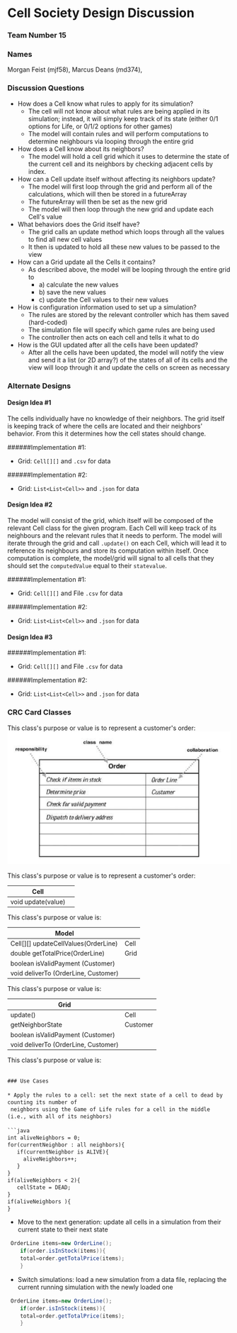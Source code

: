 # Cell Society Design Discussion

### Team Number 15

### Names

Morgan Feist (mjf58), Marcus Deans (md374),

### Discussion Questions

* How does a Cell know what rules to apply for its simulation?
    * The cell will not know about what rules are being applied in its simulation; instead, it will
      simply keep track of its state (either 0/1 options for Life, or 0/1/2 options for other games)
    * The model will contain rules and will perform computations to determine neighbours via looping
      through the entire grid
* How does a Cell know about its neighbors?
    * The model will hold a cell grid which it uses to determine the state of the current cell and
      its neighbors by checking adjacent cells by index.
* How can a Cell update itself without affecting its neighbors update?
    * The model will first loop through the grid and perform all of the calculations, which will
      then be stored in a futureArray
    * The futureArray will then be set as the new grid
    * The model will then loop through the new grid and update each Cell's value
* What behaviors does the Grid itself have?
    * The grid calls an update method which loops through all the values to find all new cell values
    * It then is updated to hold all these new values to be passed to the view
* How can a Grid update all the Cells it contains?
    * As described above, the model will be looping through the entire grid to
        * a) calculate the new values
        * b) save the new values
        * c) update the Cell values to their new values
* How is configuration information used to set up a simulation?
    * The rules are stored by the relevant controller which has them saved (hard-coded)
    * The simulation file will specify which game rules are being used
    * The controller then acts on each cell and tells it what to do
* How is the GUI updated after all the cells have been updated?
    * After all the cells have been updated, the model will notify the view and send it a list (or
      2D array?) of the states of all of its cells and the view will loop through it and update the
      cells on screen as necessary

### Alternate Designs

#### Design Idea #1
The cells individually have no knowledge of their neighbors. The grid itself is keeping track of 
where the cells are located and their neighbors' behavior. From this it determines how the cell states
should change.

######Implementation #1:

* Grid: ```Cell[][]``` and ```.csv``` for data

######Implementation #2:

* Grid: ```List<List<Cell>>``` and ```.json``` for data

#### Design Idea #2

The model will consist of the grid, which itself will be composed of the relevant Cell class for the
given program. Each Cell will keep track of its neighbours and the relevant rules that it needs to
perform. The model will iterate through the grid and call ```.update()``` on each Cell, which will
lead it to reference its neighbours and store its computation within itself. Once computation is complete, the model/grid will signal to all cells that they should set the ```computedValue``` equal to their ```statevalue```.

######Implementation #1:
* Grid: ```Cell[][]``` and File ```.csv``` for data

######Implementation #2:
* Grid: ```List<List<Cell>>``` and ```.json``` for data

#### Design Idea #3

######Implementation #1:
* Grid: ```Cell[][]``` and File ```.csv``` for data

######Implementation #2:
* Grid: ```List<List<Cell>>``` and ```.json``` for data

### CRC Card Classes

This class's purpose or value is to represent a customer's order:
![Order Class CRC Card](images/order_crc_card.png "Order Class")

This class's purpose or value is to represent a customer's order:

|Cell| |
|---|---|
|void update(value)         ||

This class's purpose or value is:

|Model| |
|---|---|
|Cell[][] updateCellValues(OrderLine)         |Cell|
|double getTotalPrice(OrderLine)      |Grid|
|boolean isValidPayment (Customer)    | |
|void deliverTo (OrderLine, Customer) | |

This class's purpose or value is:

|Grid| |
|---|---|
|update()         |Cell|
|getNeighborState      |Customer|
|boolean isValidPayment (Customer)    | |
|void deliverTo (OrderLine, Customer) | |

This class's purpose or value is:

 ```

### Use Cases

* Apply the rules to a cell: set the next state of a cell to dead by counting its number of
  neighbors using the Game of Life rules for a cell in the middle (i.e., with all of its neighbors)

```java
int aliveNeighbors = 0;
for(currentNeighbor : all neighbors){
    if(currentNeighbor is ALIVE){
      aliveNeighbors++;
    }
}
if(aliveNeighbors < 2){
    cellState = DEAD;
}
if(aliveNeighbors ){
}
```

* Move to the next generation: update all cells in a simulation from their current state to their
  next state

```java
 OrderLine items=new OrderLine();
    if(order.isInStock(items)){
    total=order.getTotalPrice(items);
    }
```

* Switch simulations: load a new simulation from a data file, replacing the current running
  simulation with the newly loaded one

```java
 OrderLine items=new OrderLine();
    if(order.isInStock(items)){
    total=order.getTotalPrice(items);
    }
```
